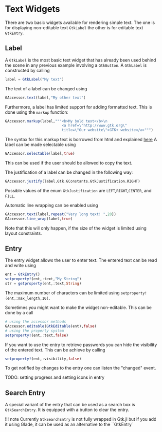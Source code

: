 # Text Widgets

There are two basic widgets available for rendering simple text. The one is for
displaying non-editable text `GtkLabel` the other is for editable text `GtkEntry`.

## Label

A `GtkLabel` is the most basic text widget that has already been used behind the
scene in any previous example involving a `GtkButton`.
A `GtkLabel` is constructed by calling
```julia
label = GtkLabel("My text")
```
The text of a label can be changed using
```julia
GAccessor.text(label,"My other text")
```
Furthermore, a label has limited support for adding formatted text. This is done
using the `markup` function:
```julia
GAccessor.markup(label,"""<b>My bold text</b>\n
                          <a href=\"http://www.gtk.org\"
                          title=\"Our website\">GTK+ website</a>""")
```
The syntax for this markup text is borrowed from html and explained [here](https://developer.gnome.org/pango/stable/PangoMarkupFormat.html)
A label can be made selectable using
```julia
GAccessor.selectable(label,true)
```
This can be used if the user should be allowed to copy the text.

The justification of a label can be changed in the following way:
```julia
GAccessor.justify(label,Gtk.GConstants.GtkJustification.RIGHT)
```
Possible values of the enum `GtkJustification` are `LEFT`,`RIGHT`,`CENTER`, and `FILL`.

Automatic line wrapping can be enabled using
```julia
GAccessor.text(label,repeat("Very long text! ",20))
GAccessor.line_wrap(label,true)
```
Note that this will only happen, if the size of the widget is limited using layout constraints.

## Entry

The entry widget allows the user to enter text. The entered text can be read and write using
```julia
ent = GtkEntry()
setproperty!(ent,:text,"My String")
str = getproperty(ent,:text,String)
```
The maximum number of characters can be limited using `setproperty!(ent,:max_length,10)`.

Sometimes you might want to make the widget non-editable. This can be done by a call
```julia
# using the accessor methods
GAccessor.editable(GtkEditable(ent),false)
# using the property system
setproperty!(ent,:text,false)
```
If you want to use the entry to retrieve passwords you can hide the visibility of the entered text.
This can be achieve by calling
```julia
setproperty!(ent,:visibility,false)
```
To get notified by changes to the entry one can listen the "changed" event.

TODO: setting progress and setting icons in entry

## Search Entry

A special variant of the entry that can be used as a search box is `GtkSearchEntry`. It is equipped
with a button to clear the entry.

!!! note
    Currently `GtkSearchEntry` is not fully wrapped in Gtk.jl but if you add it using Glade, it can
    be used as an alternative to the ``GtkEntry`


